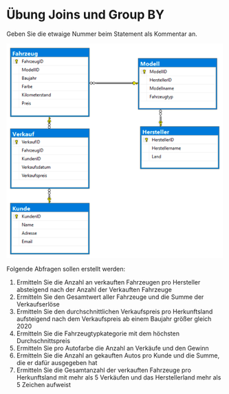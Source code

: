 # Übung Joins und Group BY

Geben Sie die etwaige Nummer beim Statement als Kommentar an.

![](SCR-20231228-okuv.png)

Folgende Abfragen sollen erstellt werden:

1. Ermitteln Sie die Anzahl an verkauften Fahrzeugen pro Hersteller absteigend nach der Anzahl der Verkauften Fahrzeuge
2. Ermitteln Sie den Gesamtwert aller Fahrzeuge und die Summe der Verkaufserlöse
3. Ermitteln Sie den durchschnittlichen Verkaufspreis pro Herkunftsland aufsteigend nach dem Verkaufspreis ab einem Baujahr größer gleich 2020
4. Ermitteln Sie die Fahrzeugtypkategorie mit dem höchsten Durchschnittspreis
5. Ermitteln Sie pro Autofarbe die Anzahl an Verkäufe und den Gewinn
6. Ermitteln Sie die Anzahl an gekauften Autos pro Kunde und die Summe, die er dafür ausgegeben hat
7. Ermitteln Sie die Gesamtanzahl der verkauften Fahrzeuge pro Herkunftsland mit mehr als 5 Verkäufen und das Herstellerland mehr als 5 Zeichen aufweist
